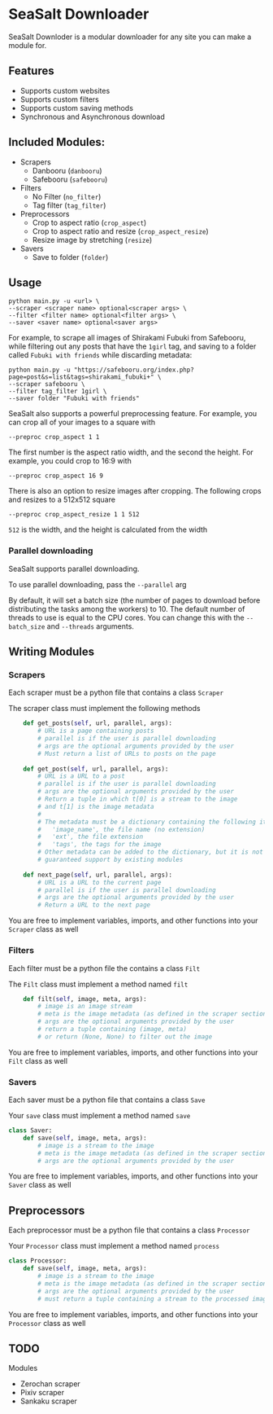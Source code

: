 # SeaSalt Downloader

SeaSalt Downloder is a modular downloader for any site you can make a module for.

## Features
 * Supports custom websites
 * Supports custom filters
 * Supports custom saving methods
 * Synchronous and Asynchronous download

## Included Modules:
* Scrapers
   * Danbooru (`danbooru`)
   * Safebooru (`safebooru`)
* Filters
   * No Filter (`no_filter`)
   * Tag filter (`tag_filter`)
* Preprocessors
   * Crop to aspect ratio (`crop_aspect`)
   * Crop to aspect ratio and resize (`crop_aspect_resize`)
   * Resize image by stretching (`resize`)
* Savers
   * Save to folder (`folder`)

## Usage
```commandline
python main.py -u <url> \
--scraper <scraper name> optional<scraper args> \
--filter <filter name> optional<filter args> \
--saver <saver name> optional<saver args>
```
For example, to scrape all images of Shirakami Fubuki from Safebooru, while filtering out any posts that have the `1girl` tag, and saving to a folder called `Fubuki with friends` while discarding metadata:
```commandline
python main.py -u "https://safebooru.org/index.php?page=post&s=list&tags=shirakami_fubuki+" \
--scraper safebooru \
--filter tag_filter 1girl \
--saver folder "Fubuki with friends"
```
SeaSalt also supports a powerful preprocessing feature. For example, you can crop all of your images to a square with
```commandline
--preproc crop_aspect 1 1
```
The first number is the aspect ratio width, and the second the height. For example, you could crop to 16:9 with
```commandline
--preproc crop_aspect 16 9
```
There is also an option to resize images after cropping. The following crops and resizes to a 512x512 square
```commandline
--preproc crop_aspect_resize 1 1 512
```
`512` is the width, and the height is calculated from the width

### Parallel downloading
SeaSalt supports parallel downloading.

To use parallel downloading, pass the `--parallel` arg

By default, it will set a batch size (the number of pages to download before distributing the tasks among the workers) to 10.
The default number of threads to use is equal to the CPU cores.
You can change this with the `--batch_size` and `--threads` arguments.
## Writing Modules

### Scrapers
Each scraper must be a python file that contains a class `Scraper`

The scraper class must implement the following methods
```python
    def get_posts(self, url, parallel, args):
        # URL is a page containing posts
        # parallel is if the user is parallel downloading
        # args are the optional arguments provided by the user
        # Must return a list of URLs to posts on the page
        
    def get_post(self, url, parallel, args):
        # URL is a URL to a post
        # parallel is if the user is parallel downloading
        # args are the optional arguments provided by the user
        # Return a tuple in which t[0] is a stream to the image
        # and t[1] is the image metadata
        #
        # The metadata must be a dictionary containing the following items:
        #   'image_name', the file name (no extension)
        #   'ext', the file extension
        #   'tags', the tags for the image
        # Other metadata can be added to the dictionary, but it is not
        # guaranteed support by existing modules
        
    def next_page(self, url, parallel, args):
        # URL is a URL to the current page
        # parallel is if the user is parallel downloading
        # args are the optional arguments provided by the user
        # Return a URL to the next page
```
You are free to implement variables, imports, and other functions into your `Scraper` class as well
### Filters
Each filter must be a python file the contains a class `Filt`

The `Filt` class must implement a method named `filt`
```python
    def filt(self, image, meta, args):
        # image is an image stream
        # meta is the image metadata (as defined in the scraper section)
        # args are the optional arguments provided by the user
        # return a tuple containing (image, meta)
        # or return (None, None) to filter out the image
```
You are free to implement variables, imports, and other functions into your `Filt` class as well

### Savers
Each saver must be a python file that contains a class `Save`

Your `save` class must implement a method named `save`
```python
class Saver:
    def save(self, image, meta, args):
        # image is a stream to the image
        # meta is the image metadata (as defined in the scraper section)
        # args are the optional arguments provided by the user
```
You are free to implement variables, imports, and other functions into your `Saver` class as well

## Preprocessors
Each preprocessor must be a python file that contains a class `Processor`

Your `Processor` class must implement a method named `process`
```python
class Processor:
    def save(self, image, meta, args):
        # image is a stream to the image
        # meta is the image metadata (as defined in the scraper section)
        # args are the optional arguments provided by the user
        # must return a tuple containing a stream to the processed image and the meta (stream, meta)
```
You are free to implement variables, imports, and other functions into your `Processor` class as well

## TODO
Modules
* Zerochan scraper
* Pixiv scraper
* Sankaku scraper